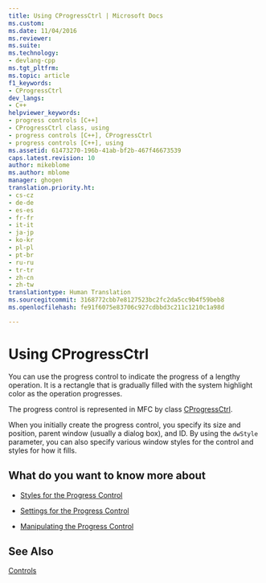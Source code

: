 ```yaml
---
title: Using CProgressCtrl | Microsoft Docs
ms.custom: 
ms.date: 11/04/2016
ms.reviewer: 
ms.suite: 
ms.technology:
- devlang-cpp
ms.tgt_pltfrm: 
ms.topic: article
f1_keywords:
- CProgressCtrl
dev_langs:
- C++
helpviewer_keywords:
- progress controls [C++]
- CProgressCtrl class, using
- progress controls [C++], CProgressCtrl
- progress controls [C++], using
ms.assetid: 61473270-196b-41ab-bf2b-467f46673539
caps.latest.revision: 10
author: mikeblome
ms.author: mblome
manager: ghogen
translation.priority.ht:
- cs-cz
- de-de
- es-es
- fr-fr
- it-it
- ja-jp
- ko-kr
- pl-pl
- pt-br
- ru-ru
- tr-tr
- zh-cn
- zh-tw
translationtype: Human Translation
ms.sourcegitcommit: 3168772cbb7e8127523bc2fc2da5cc9b4f59beb8
ms.openlocfilehash: fe91f6075e83706c927cdbbd3c211c1210c1a98d

---
```

# Using CProgressCtrl
You can use the progress control to indicate the progress of a lengthy operation. It is a rectangle that is gradually filled with the system highlight color as the operation progresses.  
  
 The progress control is represented in MFC by class [CProgressCtrl](../mfc/reference/cprogressctrl-class.md).  
  
 When you initially create the progress control, you specify its size and position, parent window (usually a dialog box), and ID. By using the `dwStyle` parameter, you can also specify various window styles for the control and styles for how it fills.  
  
## What do you want to know more about  
  
-   [Styles for the Progress Control](../mfc/styles-for-the-progress-control.md)  
  
-   [Settings for the Progress Control](../mfc/settings-for-the-progress-control.md)  
  
-   [Manipulating the Progress Control](../mfc/manipulating-the-progress-control.md)  
  
## See Also  
 [Controls](../mfc/controls-mfc.md)




<!--HONumber=Jan17_HO1-->



